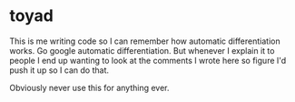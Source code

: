 # toyad

This is me writing code so I can remember how automatic differentiation works. Go google automatic differentiation. 
But whenever I explain it to people I end up wanting to look at the comments I wrote here so figure I'd push it up so I can
do that.

Obviously never use this for anything ever.
